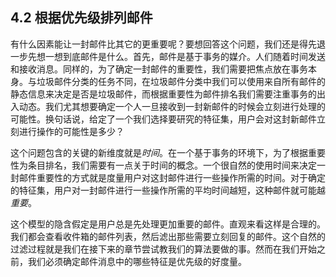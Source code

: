 ## 4.2 根据优先级排列邮件

有什么因素能让一封邮件比其它的更重要呢？要想回答这个问题，我们还是得先退一步先想一想到底邮件是什么。首先，邮件是基于事务的媒介。人们随着时间发送和接收消息。同样的，为了确定一封邮件的重要性，我们需要把焦点放在事务本身。与垃圾邮件分类的任务不同，在垃圾邮件分类中我们可以使用来自所有邮件的静态信息来决定是否是垃圾邮件，而根据重要性为邮件排名我们需要注重事务的出入动态。我们尤其想要确定一个人一旦接收到一封新邮件的时候会立刻进行处理的可能性。换句话说，给定了一个我们选择要研究的特征集，用户会对这封新邮件立刻进行操作的可能性是多少？  

这个问题包含的关键的新维度就是*时间*。在一个基于事务的环境下，为了根据重要性为条目排名，我们需要有一点关于时间的概念。一个很自然的使用时间来决定一封邮件重要性的方式就是度量用户对这封邮件进行一些操作所需的时间。对于确定的特征集，用户对一封邮件进行一些操作所需的平均时间越短，这种邮件就可能越*重要*。  

这个模型的隐含假定是用户总是先处理更加重要的邮件。直观来看这样是合理的。我们都会查看收件箱的邮件列表，然后滤出那些需要立刻回复的邮件。这个自然的过滤过程就是我们在接下来的章节尝试教我们的算法要做的事。然而在我们开始之前，我们必须确定邮件消息中的哪些特征是优先级的好度量。  
